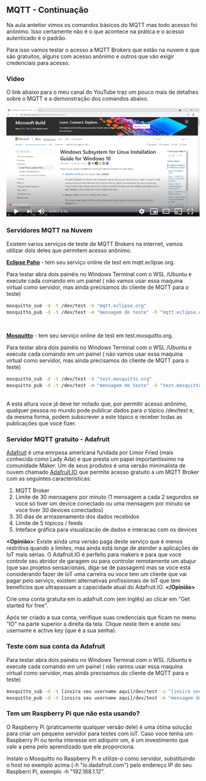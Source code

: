 ## MQTT - Continuação

Na aula antetior vimos os comandos básicos do MQTT mas todo acesso foi anônimo. Isso certamente não é o que acontece na prática e o acesso autenticado é o padrão. 

Para isso vamos testar o acesso a MQTT Brokers que estão na nuvem e que são gratuitos, alguns com acesso anônimo e outros que vão exigir credenciais para acesso.

### Video

O link abaixo para o meu canal do YouTube traz um pouco mais de detalhes sobre o MQTT e a demonstração dos comandos abaixo. 

[![Setup](Imagens/setup.png)](https://www.youtube.com/watch?v=EoNqGlTZd08&ab_channel=RadioRescue)

### Servidores MQTT na Nuvem

Existem varios serviços de teste de MQTT Brokers na internet, vamos utilizar dois deles que permitem acesso anônimo.

[**Eclipse Paho**](https://www.eclipse.org/paho/) - tem seu serviço online de test em mqtt.eclipse.org. 

Para testar abra dois painéis no Windows Terminal com o WSL /Ubuntu e execute cada comando em um painel ( não vamos usar essa maquina virtual como servidor, mas ainda precisamos do cliente de MQTT para o teste)

```bash
mosquitto_sub -d -t /dev/test -h "mqtt.eclipse.org"
mosquitto_pub -d -t /dev/test -m "mensagem de teste" -h "mqtt.eclipse.org"
```
<br>

[**Mosquitto**](https://mosquitto.org/) - tem seu serviço online de test em test.mosquitto.org. 

Para testar abra dois painéis no Windows Terminal com o WSL /Ubuntu e execute cada comando em um painel ( não vamos usar essa maquina virtual como servidor, mas ainda precisamos do cliente de MQTT para o teste)

```bash
mosquitto_sub -d -t /dev/test -h "test.mosquitto.org"
mosquitto_pub -d -t /dev/test -m "mensagem de teste" -h "test.mosquitto.org"
```
<br>
A esta altura voce já deve ter notado que, por permitir acesso anônimo, qualquer pessoa no mundo pode publicar dados para o tópico /dev/test e, da mesma forma, podem subscrever a este tópico e receber todas as publicações que voce fizer. 
<br>

### Servidor MQTT gratuito - Adafruit

[Adafruit](www.adafruit.com) é uma emrpesa americana fundada por Limor Fried (mais conhecida como Lady Ada) e que presta um papel importantíssimo na comunidade Maker. Um de seus produtos é uma versão minimalista de nuvem chamado [Adafruit.IO](https://io.adafruit.com/) que permite acesso gratuito a um MQTT Broker com as seguintes características:
1. MQTT Broker 
1. Limite de 30 mensagens por minuto (1 mensagem a cada 2 segundos se voce só tiver um device conectado ou uma mensagem por minuto se voce tiver 30 devices conectados)
1. 30 dias de armazenamento dos dados recebidos
1. Limite de 5 tópicos / feeds
1. Inteface gráfica para visualizacão de dados e interacao com os devices

**<Opinião>**: Existe ainda uma versão paga deste serviço que é menos restritiva quando a limites, mas ainda está longe de atender a aplicações de IoT mais sérias. O Adafruit.IO é perfeito para makers e para que voce controle seu abridor de garagem ou para controlar remotamente um abajur (que sao projetos sensacionais, diga-se de passagem) mas se voce está considerando fazer de IoT uma carreira ou voce tem um cliente que vai pagar pelo serviço, existem alternativas profissionais de IoT que tem benefícios que ultrapassam a capacidade atual do Adafruit.IO. **</Opinião>**

Crie uma conta gratuita em io.adafruit.com (em inglês) ao clicar em "Get started for free".

Após ter criado a sua conta, verifique suas credenciais que ficam no menu "IO" na parte superior a direita da tela. Clique neste item e anote seu username e active key (que é a sua senha).

### Teste com sua conta da Adafruit

Para testar abra dois painéis no Windows Terminal com o WSL /Ubuntu e execute cada comando em um painel ( não vamos usar essa maquina virtual como servidor, mas ainda precisamos do cliente de MQTT para o teste)

```bash
mosquitto_sub -d -t [insira seu username aqui]/dev/test -u "[insira seu username]" -P "[insira sua senha - key]" -h "io.adafruit.com"
mosquitto_pub -d -t [insira seu username aqui]/dev/test -m "mensagem de teste" -u "[insira seu username]" -P "[insira sua senha - key]" -h "io.adafruit.com"
```

### Tem um Raspberry Pi que não esta usando?

O Raspberry Pi (praticamente qualquer versão dele) é uma ótima solução para criar um pequeno servidor para testes com IoT. Caso voce tenha um Raspberry Pi ou tenha interesse em adiquirir um, é um investimento que vale a pena pelo aprendizado que ele proporciona.

Instale o Mosquitto no Raspberry Pi e utilize-o como servidor, substituindo o host no exemplo acima (-h "io.dadafruit.com") pelo endereço IP do seu Raspberri Pi, exemplo -h "192.168.1.12".